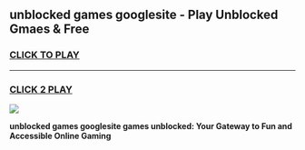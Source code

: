 
## unblocked games googlesite - Play Unblocked Gmaes & Free
<h3>
<a href="https://news.freeplayer.one?title=unblocked_games_googlesite&ref=16F">CLICK TO PLAY</a></h3>
<hr>

<h3>
<a href="https://news.freeplayer.one?title=unblocked_games_googlesite&ref=16F">CLICK 2 PLAY</a>
  
</h3>

<a href="https://news.freeplayer.one?title=unblocked_games_googlesite&ref=16F/"><img src="https://clearcache.store/games.png"></a>


**unblocked games googlesite games unblocked: Your Gateway to Fun and Accessible Online Gaming**
